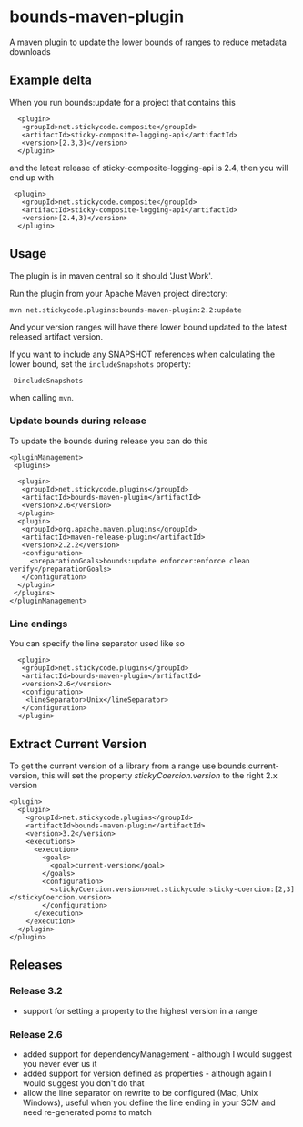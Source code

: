 bounds-maven-plugin
===================

A maven plugin to update the lower bounds of ranges to reduce metadata downloads

## Example delta

When you run bounds:update for a project that contains this

      <plugin>
       <groupId>net.stickycode.composite</groupId>
       <artifactId>sticky-composite-logging-api</artifactId>
       <version>[2.3,3)</version>
      </plugin>
      
and the latest release of sticky-composite-logging-api is 2.4, then you will end up with

     <plugin>
       <groupId>net.stickycode.composite</groupId>
       <artifactId>sticky-composite-logging-api</artifactId>
       <version>[2.4,3)</version>
      </plugin>
      
## Usage

The plugin is in maven central so it should 'Just Work'.

Run the plugin from your Apache Maven project directory:

    mvn net.stickycode.plugins:bounds-maven-plugin:2.2:update

And your version ranges will have there lower bound updated to the latest released
artifact version.

If you want to include any SNAPSHOT references when calculating the lower bound, set the
`includeSnapshots` property:

    -DincludeSnapshots

when calling `mvn`.

### Update bounds during release

To update the bounds during release you can do this

    <pluginManagement>
     <plugins>

      <plugin>
       <groupId>net.stickycode.plugins</groupId>
       <artifactId>bounds-maven-plugin</artifactId>
       <version>2.6</version>
      </plugin>
      <plugin>
       <groupId>org.apache.maven.plugins</groupId>
       <artifactId>maven-release-plugin</artifactId>
       <version>2.2.2</version>
       <configuration>
         <preparationGoals>bounds:update enforcer:enforce clean verify</preparationGoals>
       </configuration>
      </plugin>
     </plugins>
    </pluginManagement>

### Line endings

You can specify the line separator used like so

      <plugin>
       <groupId>net.stickycode.plugins</groupId>
       <artifactId>bounds-maven-plugin</artifactId>
       <version>2.6</version>
       <configuration>
        <lineSeparator>Unix</lineSeparator>
       </configuration>
      </plugin>

## Extract Current Version

To get the current version of a library from a range use bounds:current-version, this will set the property *stickyCoercion.version* to the right 2.x version

    <plugin>
      <plugin>
        <groupId>net.stickycode.plugins</groupId>
        <artifactId>bounds-maven-plugin</artifactId>
        <version>3.2</version>
        <executions>
          <execution>
            <goals>
              <goal>current-version</goal>
            </goals>
            <configuration>
              <stickyCoercion.version>net.stickycode:sticky-coercion:[2,3]</stickyCoercion.version>
            </configuration>
          </execution>
        </execution>
      </plugin>
    </plugin>

## Releases

### Release 3.2

* support for setting a property to the highest version in a range

### Release 2.6

* added support for dependencyManagement - although I would suggest you never ever us it
* added support for version defined as properties - although again I would suggest you don't do that
* allow the line separator on rewrite to be configured (Mac, Unix Windows), useful when you define the line ending in your SCM and need re-generated poms to match

